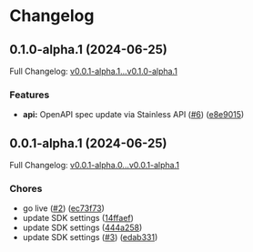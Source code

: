 # Changelog

## 0.1.0-alpha.1 (2024-06-25)

Full Changelog: [v0.0.1-alpha.1...v0.1.0-alpha.1](https://github.com/runloopai/api-client-ts/compare/v0.0.1-alpha.1...v0.1.0-alpha.1)

### Features

* **api:** OpenAPI spec update via Stainless API ([#6](https://github.com/runloopai/api-client-ts/issues/6)) ([e8e9015](https://github.com/runloopai/api-client-ts/commit/e8e9015bc0a88809832b58ecef302dd873177849))

## 0.0.1-alpha.1 (2024-06-25)

Full Changelog: [v0.0.1-alpha.0...v0.0.1-alpha.1](https://github.com/runloopai/api-client-ts/compare/v0.0.1-alpha.0...v0.0.1-alpha.1)

### Chores

* go live ([#2](https://github.com/runloopai/api-client-ts/issues/2)) ([ec73f73](https://github.com/runloopai/api-client-ts/commit/ec73f73718a45483e3ff604f2d4496ecafca75f7))
* update SDK settings ([14ffaef](https://github.com/runloopai/api-client-ts/commit/14ffaef08865973c85baf056417c04bd6efd45d7))
* update SDK settings ([444a258](https://github.com/runloopai/api-client-ts/commit/444a25897c16bc8560ff12f934a835fe69fb7980))
* update SDK settings ([#3](https://github.com/runloopai/api-client-ts/issues/3)) ([edab331](https://github.com/runloopai/api-client-ts/commit/edab33112a0bd1c8062cd88df69927e5bd0867a6))
